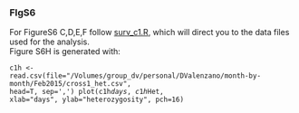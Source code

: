 ### FIgS6
For FigureS6 C,D,E,F follow [surv_c1.R](https://github.com/dvalenzano/FIgS6/blob/master/surv_c1.R "surv_c1.R"), which will direct you to the data files used for the analysis.  
Figure S6H is generated with:
    <pre><code>c1h <- read.csv(file="/Volumes/group_dv/personal/DValenzano/month-by-month/Feb2015/cross1_het.csv", head=T, sep=',')
    plot(c1h$days, c1h$Het, xlab="days", ylab="heterozygosity", pch=16)
    </code></pre>
